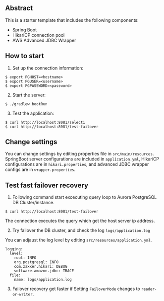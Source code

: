 ## Abstract

This is a starter template that includes the following components:

- Spring Boot
- HikariCP connection pool
- AWS Advanced JDBC Wrapper

## How to start

1. Set up the connection information:

```
$ export PGHOST=<hostname>
$ export PGUSER=<username>
$ export PGPASSWORD=<password>
```

2. Start the server:

```
$ ./gradlew bootRun
```

3. Test the application:

```
$ curl http://localhost:8081/select1
$ curl http://localhost:8081/test-failover
```

## Change settings

You can change settings by editing properties file in `src/main/resources`. SpringBoot server configurations are included in `application.yml`, HikariCP configurations are in `hikari.properties`, and advanced JDBC wrapper configs are in `wrapper.properties`.

## Test fast failover recovery

1. Following command start excecuting query loop to Aurora PostgreSQL DB Cluster/instance.

```
$ curl http://localhost:8081/test-failover
```

The connection executes the query which get the host server ip address.

2. Try failover the DB cluster, and check the log `logs/application.log`

You can adjaust the log level by editing `src/resources/application.yml`.

```
logging:  
  level:  
    root: INFO
    org.postgresql: INFO
    com.zaxxer.hikari: DEBUG
    software.amazon.jdbc: TRACE
  file:
    name: logs/application.log
```

3. Failover recovery get faster if Setting `FailoverMode` changes to `reader-or-writer`.
